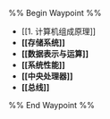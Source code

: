 %% Begin Waypoint %%
- [[1. 计算机组成原理]]
- **[[存储系统]]**
- **[[数据表示与运算]]**
- **[[系统性能]]**
- **[[中央处理器]]**
- **[[总线]]**

%% End Waypoint %%